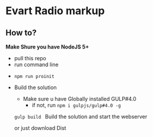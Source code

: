 # Evart Radio markup
## How to?
**Make Shure you have NodeJS 5+**
 - pull this repo
 - run command line
  + `npm run proinit`
 - Build the solution
    - Make sure u have Globally installed GULP#4.0
      + if not, run `npm i gulpjs/gulp#4.0 -g`

    `gulp build `
    Build the solution and start the webserver

	  or just download Dist
